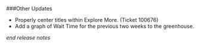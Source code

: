 ###Other Updates
- Properly center titles within Explore More. (Ticket 100676)
- Add a graph of Wait Time for the previous two weeks to the greenhouse.

_end release notes_